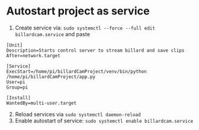 # Autostart project as service

1. Create service via: `sudo systemctl --force --full edit billardcam.service` and paste

```
[Unit]
Description=Starts control server to stream billard and save clips
After=network.target

[Service]
ExecStart=/home/pi/billardCamProject/venv/bin/python /home/pi/billardCamProject/app.py
User=pi
Group=pi

[Install]
WantedBy=multi-user.target
```

2. Reload services via `sudo systemctl daemon-reload`
3. Enable autostart of service: `sudo systemctl enable billardcam.service`




